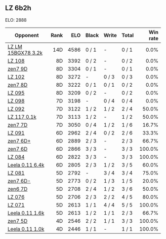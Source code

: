 ## LZ 6b2h ##

ELO: 2888

Opponent | Rank | ELO | Black | Write | Total | Win rate
---------|-----:|----:|-------|-------|-------|-------:
[LZ LM 15BGX78 3.2k](LZ%20LM%2015BGX78%203.2k.md) | 14D | 4586 | 0 / 1 | - | 0 / 1 | 0.0%
[LZ 108](LZ%20108.md) | 8D | 3392 | 0 / 2 | - | 0 / 2 | 0.0%
[zen7 9D](zen7%209D.md) | 8D | 3304 | 0 / 1 | - | 0 / 1 | 0.0%
[LZ 102](LZ%20102.md) | 8D | 3272 | - | 0 / 3 | 0 / 3 | 0.0%
[zen7 8D](zen7%208D.md) | 8D | 3222 | 0 / 1 | 0 / 1 | 0 / 2 | 0.0%
[LZ 095](LZ%20095.md) | 8D | 3209 | 0 / 2 | - | 0 / 2 | 0.0%
[LZ 098](LZ%20098.md) | 7D | 3198 | - | 0 / 4 | 0 / 4 | 0.0%
[LZ 092](LZ%20092.md) | 7D | 3122 | 1 / 2 | 1 / 2 | 2 / 4 | 50.0%
[LZ 117 0.1k](LZ%20117%200.1k.md) | 7D | 3113 | 1 / 2 | - | 1 / 2 | 50.0%
[zen7 7D](zen7%207D.md) | 7D | 3050 | 0 / 4 | 1 / 2 | 1 / 6 | 16.7%
[LZ 091](LZ%20091.md) | 6D | 2962 | 2 / 4 | 0 / 2 | 2 / 6 | 33.3%
[zen7 6D+](zen7%206D+.md) | 6D | 2889 | 2 / 3 | - | 2 / 3 | 66.7%
[zen7 6D](zen7%206D.md) | 6D | 2866 | 3 / 3 | - | 3 / 3 | 100.0%
[LZ 084](LZ%20084.md) | 6D | 2822 | 3 / 3 | - | 3 / 3 | 100.0%
[Leela 0.11 6.4k](Leela%200.11%206.4k.md) | 6D | 2805 | 2 / 3 | 1 / 2 | 3 / 5 | 60.0%
[LZ 081](LZ%20081.md) | 5D | 2792 | - | 3 / 4 | 3 / 4 | 75.0%
[zen7 6D-](zen7%206D-.md) | 5D | 2773 | 0 / 2 | 1 / 3 | 1 / 5 | 20.0%
[zen6 7D](zen6%207D.md) | 5D | 2708 | 2 / 4 | 1 / 2 | 3 / 6 | 50.0%
[LZ 076](LZ%20076.md) | 5D | 2706 | 2 / 3 | 2 / 2 | 4 / 5 | 80.0%
[LZ 071](LZ%20071.md) | 5D | 2613 | 1 / 1 | 4 / 4 | 5 / 5 | 100.0%
[Leela 0.11 1.6k](Leela%200.11%201.6k.md) | 5D | 2613 | 1 / 2 | 1 / 1 | 2 / 3 | 66.7%
[zen7 5D](zen7%205D.md) | 4D | 2546 | 2 / 2 | 1 / 1 | 3 / 3 | 100.0%
[Leela 0.11 1.0k](Leela%200.11%201.0k.md) | 4D | 2446 | 1 / 1 | - | 1 / 1 | 100.0%
